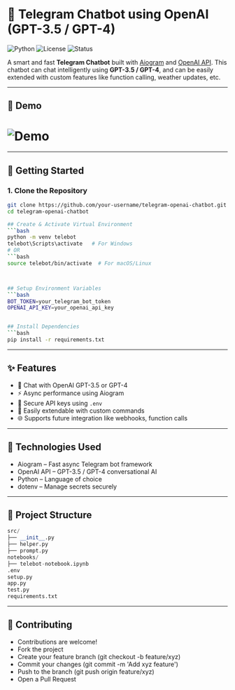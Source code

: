 # 🤖 Telegram Chatbot using OpenAI (GPT-3.5 / GPT-4)

![Python](https://img.shields.io/badge/Python-3.8+-blue?logo=python)
![License](https://img.shields.io/badge/License-MIT-green)
![Status](https://img.shields.io/badge/Status-Active-brightgreen)

A smart and fast **Telegram Chatbot** built with [Aiogram](https://docs.aiogram.dev/en/latest/) and [OpenAI API](https://platform.openai.com/docs/). This chatbot can chat intelligently using **GPT-3.5 / GPT-4**, and can be easily extended with custom features like function calling, weather updates, etc.

---

## 📸 Demo

# ![Demo](https://user-images.githubusercontent.com/raselsarker69/demo-image.gif)

---


## 🚀 Getting Started

### 1. Clone the Repository
```bash
git clone https://github.com/your-username/telegram-openai-chatbot.git
cd telegram-openai-chatbot

## Create & Activate Virtual Environment
```bash
python -m venv telebot
telebot\Scripts\activate   # For Windows
# OR
```bash
source telebot/bin/activate  # For macOS/Linux



## Setup Environment Variables
```bash
BOT_TOKEN=your_telegram_bot_token
OPENAI_API_KEY=your_openai_api_key


## Install Dependencies
```bash
pip install -r requirements.txt
```
---

## ✨ Features

- 🧠 Chat with OpenAI GPT-3.5 or GPT-4
- ⚡ Async performance using Aiogram
- 🔐 Secure API keys using `.env`
- 🧩 Easily extendable with custom commands
- 🌐 Supports future integration like webhooks, function calls

---

## 🔧 Technologies Used
- Aiogram – Fast async Telegram bot framework
- OpenAI API – GPT-3.5 / GPT-4 conversational AI
- Python – Language of choice
- dotenv – Manage secrets securely

---

## 📂 Project Structure
```python
src/
├── __init__.py
├── helper.py
├── prompt.py
notebooks/
├── telebot-notebook.ipynb
.env
setup.py
app.py
test.py
requirements.txt

```
---

## 🤝 Contributing
- Contributions are welcome!
- Fork the project
- Create your feature branch (git checkout -b feature/xyz)
- Commit your changes (git commit -m 'Add xyz feature')
- Push to the branch (git push origin feature/xyz)
- Open a Pull Request
